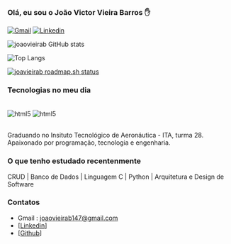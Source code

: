 
### Olá, eu sou o João Victor Vieira Barros ✋

[![Gmail](https://img.shields.io/badge/Gmail-D14836?style=for-the-badge&logo=gmail&logoColor=white)](joaovieirab147@gmail.com)
[![Linkedin](https://img.shields.io/badge/LinkedIn-0077B5?style=for-the-badge&logo=linkedin&logoColor=white)](https://br.linkedin.com/in/jo%C3%A3o-victor-vieira-barros-414b10346?trk=people-guest_people_search-card)

![joaovieirab GitHub stats](https://github-readme-stats.vercel.app/api?username=joaovieirab&show_icons=true&theme=dracula)

![Top Langs](https://github-readme-stats.vercel.app/api/top-langs/?username=joaovieirab&langs_count=8&theme=dracula)

[![joavieirab roadmap.sh status](https://roadmap.sh/card/tall/67a25f50f863343482f2fded?variant=dracula&&username=joaovieirab)](https://roadmap.sh/card/tall/67a25f50f863343482f2fded?variant=dark)

### Tecnologias  no meu dia  

<div style="display: inline_block"><br/>
    <img align="center" alt="html5" src="https://img.shields.io/badge/Python-3776AB?style=for-the-badge&logo=python&logoColor=white" />
    <img align="center" alt="html5" src="https://img.shields.io/badge/C-00599C?style=for-the-badge&logo=c&logoColor=white" />
</div><br/>

Graduando no Insituto Tecnológico de Aeronáutica - ITA, turma 28.
Apaixonado por programação, tecnologia e engenharia.

### O que tenho estudado recentenmente

CRUD | Banco de Dados | Linguagem C | Python | Arquitetura e Design de Software

### Contatos
- Gmail : joaovieirab147@gmail.com
- [[Linkedin](https://br.linkedin.com/in/jo%C3%A3o-victor-vieira-barros-414b10346?trk=people-guest_people_search-card)]
- [[Github](https://github.com/joaovieirab)]
